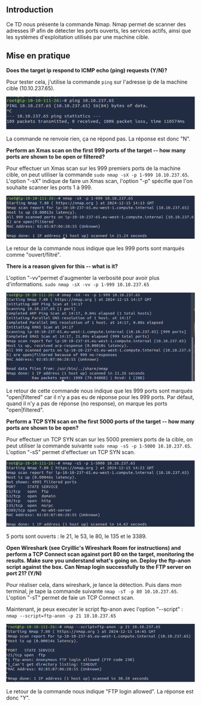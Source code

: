 ## Introduction

Ce TD nous présente la commande Nmap. Nmap permet de scanner des adresses IP afin de détecter les ports ouverts, les services actifs, ainsi que les systèmes d'exploitation utilisés par une machine cible.

## Mise en pratique

**Does the target ip respond to ICMP echo (ping) requests (Y/N)?**

Pour tester cela, j'utilise la commande `ping` sur l'adresse ip de la machine cible (10.10.237.65).

![1734268143417](image/rapport-td1/1734268143417.png)

La commande ne renvoie rien, ça ne répond pas. La réponse est donc "N".

**Perform an Xmas scan on the first 999 ports of the target -- how many ports are shown to be open or filtered?**

Pour effectuer un Xmas scan sur les 999 premiers ports de la machine cible, on peut utiliser la commande `sudo nmap -sX -p 1-999 10.10.237.65`. L'option "-sX" indique de faire un Xmas scan, l'option "-p" spécifie que l'on souhaite scanner les ports 1 à 999.

![1734268489674](image/rapport-td1/1734268489674.png)

Le retour de la commande nous indique que les 999 ports sont marqués comme "ouvert/filtré".

**There is a reason given for this -- what is it?**

L'option "-vv"permet d'augmenter la verbosité pour avoir plus d'informations.
`sudo nmap -sX -vv -p 1-999 10.10.237.65`

![1734268732051](image/rapport-td1/1734268732051.png)

Le retour de cette commande nous indique que les 999 ports sont marqués "open|filtered" car il n'y a pas eu de réponse pour les 999 ports. Par défaut, quand il n'y a pas de réponse (no response), on marque les ports "open|filtered".

**Perform a TCP SYN scan on the first 5000 ports of the target -- how many ports are shown to be open?**

Pour effectuer un TCP SYN scan sur les 5000 premiers ports de la cible, on peut utiliser la commande suivante `sudo nmap -sS -p 1-5000 10.10.237.65`. L'option "-sS" permet d'effectuer un TCP SYN scan.

![1734269072345](image/rapport-td1/1734269072345.png)

5 ports sont ouverts : le 21, le 53, le 80, le 135 et le 3389.

**Open Wireshark (see Cryillic's Wireshark Room for instructions) and perform a TCP Connect scan against port 80 on the target, monitoring the results. Make sure you understand what's going on. Deploy the ftp-anon script against the box. Can Nmap login successfully to the FTP server on port 21? (Y/N)**

Pour réaliser cela, dans wireshark, je lance la détection. Puis dans mon terminal, je tape la commande suivante `nmap -sT -p 80 10.10.237.65`. L'option "-sT" permet de faie un TCP Connect scan.

Maintenant, je peux executer le script ftp-anon avec l'option "--script" : `nmap --script=ftp-anon -p 21 10.10.237.65`

![1734270437875](image/rapport-td1/1734270437875.png)

Le retour de la commande nous indique "FTP login allowed". La réponse est donc "Y".